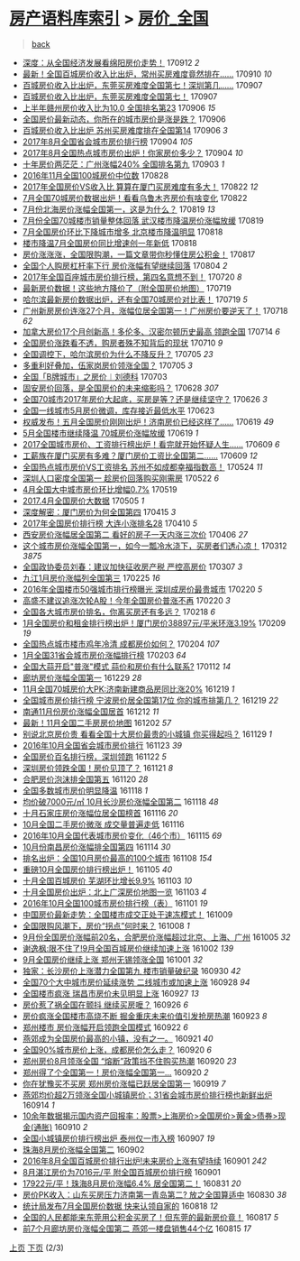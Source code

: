 [房产语料库索引](../../README.md)  > [房价_全国](房价_全国.md)
====
> [back](../README.md)

- [深度：从全国经济发展看绵阳房价走势！](http://jkwz.applinzi.com/ittc/7012486555183350801.html#%E6%B7%B1%E5%BA%A6%EF%BC%9A%E4%BB%8E%E5%85%A8%E5%9B%BD%E7%BB%8F%E6%B5%8E%E5%8F%91%E5%B1%95%E7%9C%8B%E7%BB%B5%E9%98%B3%E6%88%BF%E4%BB%B7%E8%B5%B0%E5%8A%BF%EF%BC%81) 170912 *2* 
- [最新！全国百城房价收入比出炉，常州买房难度竟然排在……](http://jkwz.applinzi.com/ittc/7011748619991122960.html#%E6%9C%80%E6%96%B0%EF%BC%81%E5%85%A8%E5%9B%BD%E7%99%BE%E5%9F%8E%E6%88%BF%E4%BB%B7%E6%94%B6%E5%85%A5%E6%AF%94%E5%87%BA%E7%82%89%EF%BC%8C%E5%B8%B8%E5%B7%9E%E4%B9%B0%E6%88%BF%E9%9A%BE%E5%BA%A6%E7%AB%9F%E7%84%B6%E6%8E%92%E5%9C%A8%E2%80%A6%E2%80%A6) 170910 *10* 
- [百城房价收入比出炉，东莞买房难度全国第七！深圳第几……](http://jkwz.applinzi.com/ittc/7010523030890218512.html#%E7%99%BE%E5%9F%8E%E6%88%BF%E4%BB%B7%E6%94%B6%E5%85%A5%E6%AF%94%E5%87%BA%E7%82%89%EF%BC%8C%E4%B8%9C%E8%8E%9E%E4%B9%B0%E6%88%BF%E9%9A%BE%E5%BA%A6%E5%85%A8%E5%9B%BD%E7%AC%AC%E4%B8%83%EF%BC%81%E6%B7%B1%E5%9C%B3%E7%AC%AC%E5%87%A0%E2%80%A6%E2%80%A6) 170907  
- [百城房价收入比出炉，东莞买房难度全国第七！](http://jkwz.applinzi.com/ittc/7010465816892670992.html#%E7%99%BE%E5%9F%8E%E6%88%BF%E4%BB%B7%E6%94%B6%E5%85%A5%E6%AF%94%E5%87%BA%E7%82%89%EF%BC%8C%E4%B8%9C%E8%8E%9E%E4%B9%B0%E6%88%BF%E9%9A%BE%E5%BA%A6%E5%85%A8%E5%9B%BD%E7%AC%AC%E4%B8%83%EF%BC%81) 170907  
- [上半年赣州房价收入比为10.0 全国排名第23](http://jkwz.applinzi.com/ittc/7010244260014851089.html#%E4%B8%8A%E5%8D%8A%E5%B9%B4%E8%B5%A3%E5%B7%9E%E6%88%BF%E4%BB%B7%E6%94%B6%E5%85%A5%E6%AF%94%E4%B8%BA10.0+%E5%85%A8%E5%9B%BD%E6%8E%92%E5%90%8D%E7%AC%AC23) 170906 *15* 
- [全国房价最新动态，你所在的城市房价是涨是跌？](http://jkwz.applinzi.com/ittc/7010209441599980560.html#%E5%85%A8%E5%9B%BD%E6%88%BF%E4%BB%B7%E6%9C%80%E6%96%B0%E5%8A%A8%E6%80%81%EF%BC%8C%E4%BD%A0%E6%89%80%E5%9C%A8%E7%9A%84%E5%9F%8E%E5%B8%82%E6%88%BF%E4%BB%B7%E6%98%AF%E6%B6%A8%E6%98%AF%E8%B7%8C%EF%BC%9F) 170906  
- [百城房价收入比出炉 苏州买房难度排在全国第14](http://jkwz.applinzi.com/ittc/7010126381667845137.html#%E7%99%BE%E5%9F%8E%E6%88%BF%E4%BB%B7%E6%94%B6%E5%85%A5%E6%AF%94%E5%87%BA%E7%82%89+%E8%8B%8F%E5%B7%9E%E4%B9%B0%E6%88%BF%E9%9A%BE%E5%BA%A6%E6%8E%92%E5%9C%A8%E5%85%A8%E5%9B%BD%E7%AC%AC14) 170906 *3* 
- [2017年8月全国省会城市房价排行榜](http://jkwz.applinzi.com/ittc/7009501604607427600.html#2017%E5%B9%B48%E6%9C%88%E5%85%A8%E5%9B%BD%E7%9C%81%E4%BC%9A%E5%9F%8E%E5%B8%82%E6%88%BF%E4%BB%B7%E6%8E%92%E8%A1%8C%E6%A6%9C) 170904 *105* 
- [2017年8月全国热点城市房价出炉！你家房价多少？](http://jkwz.applinzi.com/ittc/7009483663811822608.html#2017%E5%B9%B48%E6%9C%88%E5%85%A8%E5%9B%BD%E7%83%AD%E7%82%B9%E5%9F%8E%E5%B8%82%E6%88%BF%E4%BB%B7%E5%87%BA%E7%82%89%EF%BC%81%E4%BD%A0%E5%AE%B6%E6%88%BF%E4%BB%B7%E5%A4%9A%E5%B0%91%EF%BC%9F) 170904 *10* 
- [十年房价两茫茫：广州涨幅240% 全国排名第九](http://jkwz.applinzi.com/ittc/7009149847595385873.html#%E5%8D%81%E5%B9%B4%E6%88%BF%E4%BB%B7%E4%B8%A4%E8%8C%AB%E8%8C%AB%EF%BC%9A%E5%B9%BF%E5%B7%9E%E6%B6%A8%E5%B9%85240%25+%E5%85%A8%E5%9B%BD%E6%8E%92%E5%90%8D%E7%AC%AC%E4%B9%9D) 170903 *1* 
- [2016年11月全国100城房价中位数](http://jkwz.applinzi.com/ittc/7006817164659786768.html#2016%E5%B9%B411%E6%9C%88%E5%85%A8%E5%9B%BD100%E5%9F%8E%E6%88%BF%E4%BB%B7%E4%B8%AD%E4%BD%8D%E6%95%B0) 170828  
- [2017年全国房价VS收入比 算算在厦门买房难度有多大！](http://jkwz.applinzi.com/ittc/7004634562880341008.html#2017%E5%B9%B4%E5%85%A8%E5%9B%BD%E6%88%BF%E4%BB%B7VS%E6%94%B6%E5%85%A5%E6%AF%94+%E7%AE%97%E7%AE%97%E5%9C%A8%E5%8E%A6%E9%97%A8%E4%B9%B0%E6%88%BF%E9%9A%BE%E5%BA%A6%E6%9C%89%E5%A4%9A%E5%A4%A7%EF%BC%81) 170822 *12* 
- [7月全国70城房价数据出炉！看看乌鲁木齐房价有啥变化](http://jkwz.applinzi.com/ittc/7004455943604273936.html#7%E6%9C%88%E5%85%A8%E5%9B%BD70%E5%9F%8E%E6%88%BF%E4%BB%B7%E6%95%B0%E6%8D%AE%E5%87%BA%E7%82%89%EF%BC%81%E7%9C%8B%E7%9C%8B%E4%B9%8C%E9%B2%81%E6%9C%A8%E9%BD%90%E6%88%BF%E4%BB%B7%E6%9C%89%E5%95%A5%E5%8F%98%E5%8C%96) 170822  
- [7月份北海房价涨幅全国第一，这是为什么？](http://jkwz.applinzi.com/ittc/7003461214775280657.html#7%E6%9C%88%E4%BB%BD%E5%8C%97%E6%B5%B7%E6%88%BF%E4%BB%B7%E6%B6%A8%E5%B9%85%E5%85%A8%E5%9B%BD%E7%AC%AC%E4%B8%80%EF%BC%8C%E8%BF%99%E6%98%AF%E4%B8%BA%E4%BB%80%E4%B9%88%EF%BC%9F) 170819 *13* 
- [7月份全国70城楼市销量整体回落 武汉楼市降温房价涨幅放缓](http://jkwz.applinzi.com/ittc/7003458466386281489.html#7%E6%9C%88%E4%BB%BD%E5%85%A8%E5%9B%BD70%E5%9F%8E%E6%A5%BC%E5%B8%82%E9%94%80%E9%87%8F%E6%95%B4%E4%BD%93%E5%9B%9E%E8%90%BD+%E6%AD%A6%E6%B1%89%E6%A5%BC%E5%B8%82%E9%99%8D%E6%B8%A9%E6%88%BF%E4%BB%B7%E6%B6%A8%E5%B9%85%E6%94%BE%E7%BC%93) 170819  
- [7月全国房价环比下降城市增多 北京楼市降温明显](http://jkwz.applinzi.com/ittc/7003175269425480720.html#7%E6%9C%88%E5%85%A8%E5%9B%BD%E6%88%BF%E4%BB%B7%E7%8E%AF%E6%AF%94%E4%B8%8B%E9%99%8D%E5%9F%8E%E5%B8%82%E5%A2%9E%E5%A4%9A+%E5%8C%97%E4%BA%AC%E6%A5%BC%E5%B8%82%E9%99%8D%E6%B8%A9%E6%98%8E%E6%98%BE) 170818  
- [楼市降温7月全国房价同比增速创一年新低](http://jkwz.applinzi.com/ittc/7003131267405841424.html#%E6%A5%BC%E5%B8%82%E9%99%8D%E6%B8%A97%E6%9C%88%E5%85%A8%E5%9B%BD%E6%88%BF%E4%BB%B7%E5%90%8C%E6%AF%94%E5%A2%9E%E9%80%9F%E5%88%9B%E4%B8%80%E5%B9%B4%E6%96%B0%E4%BD%8E) 170818  
- [房价涨涨涨，全国限购潮，一篇文章带你秒懂住房公积金！](http://jkwz.applinzi.com/ittc/7002860208769205265.html#%E6%88%BF%E4%BB%B7%E6%B6%A8%E6%B6%A8%E6%B6%A8%EF%BC%8C%E5%85%A8%E5%9B%BD%E9%99%90%E8%B4%AD%E6%BD%AE%EF%BC%8C%E4%B8%80%E7%AF%87%E6%96%87%E7%AB%A0%E5%B8%A6%E4%BD%A0%E7%A7%92%E6%87%82%E4%BD%8F%E6%88%BF%E5%85%AC%E7%A7%AF%E9%87%91%EF%BC%81) 170817  
- [全国个人购房杠杆率下行 房价涨幅有望继续回落](http://jkwz.applinzi.com/ittc/6997966216789230609.html#%E5%85%A8%E5%9B%BD%E4%B8%AA%E4%BA%BA%E8%B4%AD%E6%88%BF%E6%9D%A0%E6%9D%86%E7%8E%87%E4%B8%8B%E8%A1%8C+%E6%88%BF%E4%BB%B7%E6%B6%A8%E5%B9%85%E6%9C%89%E6%9C%9B%E7%BB%A7%E7%BB%AD%E5%9B%9E%E8%90%BD) 170804 *2* 
- [2017年全国百座城市房价排行榜，第四名意想不到！](http://jkwz.applinzi.com/ittc/6992331570919506960.html#2017%E5%B9%B4%E5%85%A8%E5%9B%BD%E7%99%BE%E5%BA%A7%E5%9F%8E%E5%B8%82%E6%88%BF%E4%BB%B7%E6%8E%92%E8%A1%8C%E6%A6%9C%EF%BC%8C%E7%AC%AC%E5%9B%9B%E5%90%8D%E6%84%8F%E6%83%B3%E4%B8%8D%E5%88%B0%EF%BC%81) 170720 *8* 
- [最新房价数据！这些地方降价了（附全国房价地图）](http://jkwz.applinzi.com/ittc/6992014918805881873.html#%E6%9C%80%E6%96%B0%E6%88%BF%E4%BB%B7%E6%95%B0%E6%8D%AE%EF%BC%81%E8%BF%99%E4%BA%9B%E5%9C%B0%E6%96%B9%E9%99%8D%E4%BB%B7%E4%BA%86%EF%BC%88%E9%99%84%E5%85%A8%E5%9B%BD%E6%88%BF%E4%BB%B7%E5%9C%B0%E5%9B%BE%EF%BC%89) 170719  
- [哈尔滨最新房价数据出炉，还有全国70城房价对比表！](http://jkwz.applinzi.com/ittc/6991932732371108880.html#%E5%93%88%E5%B0%94%E6%BB%A8%E6%9C%80%E6%96%B0%E6%88%BF%E4%BB%B7%E6%95%B0%E6%8D%AE%E5%87%BA%E7%82%89%EF%BC%8C%E8%BF%98%E6%9C%89%E5%85%A8%E5%9B%BD70%E5%9F%8E%E6%88%BF%E4%BB%B7%E5%AF%B9%E6%AF%94%E8%A1%A8%EF%BC%81) 170719 *5* 
- [广州新房房价连涨27个月，涨幅位居全国第一！广州房价要逆天了！](http://jkwz.applinzi.com/ittc/6991644009314124816.html#%E5%B9%BF%E5%B7%9E%E6%96%B0%E6%88%BF%E6%88%BF%E4%BB%B7%E8%BF%9E%E6%B6%A827%E4%B8%AA%E6%9C%88%EF%BC%8C%E6%B6%A8%E5%B9%85%E4%BD%8D%E5%B1%85%E5%85%A8%E5%9B%BD%E7%AC%AC%E4%B8%80%EF%BC%81%E5%B9%BF%E5%B7%9E%E6%88%BF%E4%BB%B7%E8%A6%81%E9%80%86%E5%A4%A9%E4%BA%86%EF%BC%81) 170718 *62* 
- [加拿大房价17个月创新高！多伦多、汉密尔顿历史最高 领跑全国](http://jkwz.applinzi.com/ittc/6990001173271413777.html#%E5%8A%A0%E6%8B%BF%E5%A4%A7%E6%88%BF%E4%BB%B717%E4%B8%AA%E6%9C%88%E5%88%9B%E6%96%B0%E9%AB%98%EF%BC%81%E5%A4%9A%E4%BC%A6%E5%A4%9A%E3%80%81%E6%B1%89%E5%AF%86%E5%B0%94%E9%A1%BF%E5%8E%86%E5%8F%B2%E6%9C%80%E9%AB%98+%E9%A2%86%E8%B7%91%E5%85%A8%E5%9B%BD) 170714 *6* 
- [全国房价涨跌看不透，购房者殊不知背后的现状](http://jkwz.applinzi.com/ittc/6988694973669966852.html#%E5%85%A8%E5%9B%BD%E6%88%BF%E4%BB%B7%E6%B6%A8%E8%B7%8C%E7%9C%8B%E4%B8%8D%E9%80%8F%EF%BC%8C%E8%B4%AD%E6%88%BF%E8%80%85%E6%AE%8A%E4%B8%8D%E7%9F%A5%E8%83%8C%E5%90%8E%E7%9A%84%E7%8E%B0%E7%8A%B6) 170710 *9* 
- [全国调控下，哈尔滨房价为什么不降反升？](http://jkwz.applinzi.com/ittc/6986902347769709573.html#%E5%85%A8%E5%9B%BD%E8%B0%83%E6%8E%A7%E4%B8%8B%EF%BC%8C%E5%93%88%E5%B0%94%E6%BB%A8%E6%88%BF%E4%BB%B7%E4%B8%BA%E4%BB%80%E4%B9%88%E4%B8%8D%E9%99%8D%E5%8F%8D%E5%8D%87%EF%BC%9F) 170705 *23* 
- [多重利好叠加，伍家岗房价领涨全国？](http://jkwz.applinzi.com/ittc/6986756983943070725.html#%E5%A4%9A%E9%87%8D%E5%88%A9%E5%A5%BD%E5%8F%A0%E5%8A%A0%EF%BC%8C%E4%BC%8D%E5%AE%B6%E5%B2%97%E6%88%BF%E4%BB%B7%E9%A2%86%E6%B6%A8%E5%85%A8%E5%9B%BD%EF%BC%9F) 170705 *3* 
- [全国「B牌城市」之房价︱刘德科](http://jkwz.applinzi.com/ittc/6986044966953288709.html#%E5%85%A8%E5%9B%BD%E3%80%8CB%E7%89%8C%E5%9F%8E%E5%B8%82%E3%80%8D%E4%B9%8B%E6%88%BF%E4%BB%B7%EF%B8%B1%E5%88%98%E5%BE%B7%E7%A7%91) 170703  
- [固安房价回落，是全国房价的未来缩影吗？](http://jkwz.applinzi.com/ittc/6984160816533079044.html#%E5%9B%BA%E5%AE%89%E6%88%BF%E4%BB%B7%E5%9B%9E%E8%90%BD%EF%BC%8C%E6%98%AF%E5%85%A8%E5%9B%BD%E6%88%BF%E4%BB%B7%E7%9A%84%E6%9C%AA%E6%9D%A5%E7%BC%A9%E5%BD%B1%E5%90%97%EF%BC%9F) 170628 *307* 
- [全国70城市2017年房价大起底，买房是等？还是继续坚守？](http://jkwz.applinzi.com/ittc/6983444176099083268.html#%E5%85%A8%E5%9B%BD70%E5%9F%8E%E5%B8%822017%E5%B9%B4%E6%88%BF%E4%BB%B7%E5%A4%A7%E8%B5%B7%E5%BA%95%EF%BC%8C%E4%B9%B0%E6%88%BF%E6%98%AF%E7%AD%89%EF%BC%9F%E8%BF%98%E6%98%AF%E7%BB%A7%E7%BB%AD%E5%9D%9A%E5%AE%88%EF%BC%9F) 170626 *3* 
- [全国一线城市5月房价微调，库存接近最低水平](http://jkwz.applinzi.com/ittc/6982351701259322372.html#%E5%85%A8%E5%9B%BD%E4%B8%80%E7%BA%BF%E5%9F%8E%E5%B8%825%E6%9C%88%E6%88%BF%E4%BB%B7%E5%BE%AE%E8%B0%83%EF%BC%8C%E5%BA%93%E5%AD%98%E6%8E%A5%E8%BF%91%E6%9C%80%E4%BD%8E%E6%B0%B4%E5%B9%B3) 170623  
- [权威发布！五月全国房价刚刚出炉！济南房价已经这样了……](http://jkwz.applinzi.com/ittc/6980961951222858757.html#%E6%9D%83%E5%A8%81%E5%8F%91%E5%B8%83%EF%BC%81%E4%BA%94%E6%9C%88%E5%85%A8%E5%9B%BD%E6%88%BF%E4%BB%B7%E5%88%9A%E5%88%9A%E5%87%BA%E7%82%89%EF%BC%81%E6%B5%8E%E5%8D%97%E6%88%BF%E4%BB%B7%E5%B7%B2%E7%BB%8F%E8%BF%99%E6%A0%B7%E4%BA%86%E2%80%A6%E2%80%A6) 170619 *49* 
- [5月全国楼市继续降温 70城房价涨幅放缓](http://jkwz.applinzi.com/ittc/6980893385752577028.html#5%E6%9C%88%E5%85%A8%E5%9B%BD%E6%A5%BC%E5%B8%82%E7%BB%A7%E7%BB%AD%E9%99%8D%E6%B8%A9+70%E5%9F%8E%E6%88%BF%E4%BB%B7%E6%B6%A8%E5%B9%85%E6%94%BE%E7%BC%93) 170619 *1* 
- [2017全国城市房价、工资排行榜出炉！看完就开始怀疑人生……](http://jkwz.applinzi.com/ittc/6977186833438868485.html#2017%E5%85%A8%E5%9B%BD%E5%9F%8E%E5%B8%82%E6%88%BF%E4%BB%B7%E3%80%81%E5%B7%A5%E8%B5%84%E6%8E%92%E8%A1%8C%E6%A6%9C%E5%87%BA%E7%82%89%EF%BC%81%E7%9C%8B%E5%AE%8C%E5%B0%B1%E5%BC%80%E5%A7%8B%E6%80%80%E7%96%91%E4%BA%BA%E7%94%9F%E2%80%A6%E2%80%A6) 170609 *6* 
- [工薪族在厦门买房有多难？厦门房价工资比全国第二……](http://jkwz.applinzi.com/ittc/6977112452142466053.html#%E5%B7%A5%E8%96%AA%E6%97%8F%E5%9C%A8%E5%8E%A6%E9%97%A8%E4%B9%B0%E6%88%BF%E6%9C%89%E5%A4%9A%E9%9A%BE%EF%BC%9F%E5%8E%A6%E9%97%A8%E6%88%BF%E4%BB%B7%E5%B7%A5%E8%B5%84%E6%AF%94%E5%85%A8%E5%9B%BD%E7%AC%AC%E4%BA%8C%E2%80%A6%E2%80%A6) 170609 *12* 
- [全国热点城市房价VS工资排名 苏州不如成都幸福指数高！](http://jkwz.applinzi.com/ittc/6971239546996917253.html#%E5%85%A8%E5%9B%BD%E7%83%AD%E7%82%B9%E5%9F%8E%E5%B8%82%E6%88%BF%E4%BB%B7VS%E5%B7%A5%E8%B5%84%E6%8E%92%E5%90%8D+%E8%8B%8F%E5%B7%9E%E4%B8%8D%E5%A6%82%E6%88%90%E9%83%BD%E5%B9%B8%E7%A6%8F%E6%8C%87%E6%95%B0%E9%AB%98%EF%BC%81) 170524 *11* 
- [深圳人口密度全国第一 趁房价回落购买刚需房](http://jkwz.applinzi.com/ittc/6970545368654676996.html#%E6%B7%B1%E5%9C%B3%E4%BA%BA%E5%8F%A3%E5%AF%86%E5%BA%A6%E5%85%A8%E5%9B%BD%E7%AC%AC%E4%B8%80+%E8%B6%81%E6%88%BF%E4%BB%B7%E5%9B%9E%E8%90%BD%E8%B4%AD%E4%B9%B0%E5%88%9A%E9%9C%80%E6%88%BF) 170522 *6* 
- [4月全国大中城市房价环比增幅0.7%](http://jkwz.applinzi.com/ittc/6969168327531299844.html#4%E6%9C%88%E5%85%A8%E5%9B%BD%E5%A4%A7%E4%B8%AD%E5%9F%8E%E5%B8%82%E6%88%BF%E4%BB%B7%E7%8E%AF%E6%AF%94%E5%A2%9E%E5%B9%850.7%25) 170519  
- [2017.4月全国房价大数据](http://jkwz.applinzi.com/ittc/6964114105144181764.html#2017.4%E6%9C%88%E5%85%A8%E5%9B%BD%E6%88%BF%E4%BB%B7%E5%A4%A7%E6%95%B0%E6%8D%AE) 170505 *1* 
- [深度解密：厦门房价为何全国第四](http://jkwz.applinzi.com/ittc/6956390297931088901.html#%E6%B7%B1%E5%BA%A6%E8%A7%A3%E5%AF%86%EF%BC%9A%E5%8E%A6%E9%97%A8%E6%88%BF%E4%BB%B7%E4%B8%BA%E4%BD%95%E5%85%A8%E5%9B%BD%E7%AC%AC%E5%9B%9B) 170415 *3* 
- [2017年全国房价排行榜 大连小涨排名28](http://jkwz.applinzi.com/ittc/6955015020508349444.html#2017%E5%B9%B4%E5%85%A8%E5%9B%BD%E6%88%BF%E4%BB%B7%E6%8E%92%E8%A1%8C%E6%A6%9C+%E5%A4%A7%E8%BF%9E%E5%B0%8F%E6%B6%A8%E6%8E%92%E5%90%8D28) 170410 *5* 
- [西安房价涨幅居全国第二 看好的房子一天内涨三次价](http://jkwz.applinzi.com/ittc/6953329501189702661.html#%E8%A5%BF%E5%AE%89%E6%88%BF%E4%BB%B7%E6%B6%A8%E5%B9%85%E5%B1%85%E5%85%A8%E5%9B%BD%E7%AC%AC%E4%BA%8C+%E7%9C%8B%E5%A5%BD%E7%9A%84%E6%88%BF%E5%AD%90%E4%B8%80%E5%A4%A9%E5%86%85%E6%B6%A8%E4%B8%89%E6%AC%A1%E4%BB%B7) 170406 *27* 
- [这个城市房价涨幅全国第一，如今一瓢冷水浇下，买房者们透心凉！](http://jkwz.applinzi.com/ittc/6944254745580667909.html#%E8%BF%99%E4%B8%AA%E5%9F%8E%E5%B8%82%E6%88%BF%E4%BB%B7%E6%B6%A8%E5%B9%85%E5%85%A8%E5%9B%BD%E7%AC%AC%E4%B8%80%EF%BC%8C%E5%A6%82%E4%BB%8A%E4%B8%80%E7%93%A2%E5%86%B7%E6%B0%B4%E6%B5%87%E4%B8%8B%EF%BC%8C%E4%B9%B0%E6%88%BF%E8%80%85%E4%BB%AC%E9%80%8F%E5%BF%83%E5%87%89%EF%BC%81) 170312 *3875* 
- [全国政协委员刘春：建议加快征收房产税 严控高房价](http://jkwz.applinzi.com/ittc/6942205556419986436.html#%E5%85%A8%E5%9B%BD%E6%94%BF%E5%8D%8F%E5%A7%94%E5%91%98%E5%88%98%E6%98%A5%EF%BC%9A%E5%BB%BA%E8%AE%AE%E5%8A%A0%E5%BF%AB%E5%BE%81%E6%94%B6%E6%88%BF%E4%BA%A7%E7%A8%8E+%E4%B8%A5%E6%8E%A7%E9%AB%98%E6%88%BF%E4%BB%B7) 170307 *3* 
- [九江1月房价涨幅列全国第三](http://jkwz.applinzi.com/ittc/6938504643020850181.html#%E4%B9%9D%E6%B1%9F1%E6%9C%88%E6%88%BF%E4%BB%B7%E6%B6%A8%E5%B9%85%E5%88%97%E5%85%A8%E5%9B%BD%E7%AC%AC%E4%B8%89) 170225 *16* 
- [2016年全国楼市50强城市排行榜曝光 深圳成房价最贵城市](http://jkwz.applinzi.com/ittc/6936833667812033541.html#2016%E5%B9%B4%E5%85%A8%E5%9B%BD%E6%A5%BC%E5%B8%8250%E5%BC%BA%E5%9F%8E%E5%B8%82%E6%8E%92%E8%A1%8C%E6%A6%9C%E6%9B%9D%E5%85%89+%E6%B7%B1%E5%9C%B3%E6%88%90%E6%88%BF%E4%BB%B7%E6%9C%80%E8%B4%B5%E5%9F%8E%E5%B8%82) 170220 *5* 
- [高盛不建议追涨次轮A股！今年全国房价普涨不再](http://jkwz.applinzi.com/ittc/6935675204381705221.html#%E9%AB%98%E7%9B%9B%E4%B8%8D%E5%BB%BA%E8%AE%AE%E8%BF%BD%E6%B6%A8%E6%AC%A1%E8%BD%AEA%E8%82%A1%EF%BC%81%E4%BB%8A%E5%B9%B4%E5%85%A8%E5%9B%BD%E6%88%BF%E4%BB%B7%E6%99%AE%E6%B6%A8%E4%B8%8D%E5%86%8D) 170220 *3* 
- [全国各大城市房价排名，你离买房还有多远？](http://jkwz.applinzi.com/ittc/6935651268642210821.html#%E5%85%A8%E5%9B%BD%E5%90%84%E5%A4%A7%E5%9F%8E%E5%B8%82%E6%88%BF%E4%BB%B7%E6%8E%92%E5%90%8D%EF%BC%8C%E4%BD%A0%E7%A6%BB%E4%B9%B0%E6%88%BF%E8%BF%98%E6%9C%89%E5%A4%9A%E8%BF%9C%EF%BC%9F) 170218 *6* 
- [1月全国房价和租金排行榜出炉！厦门房价38897元/平米环涨3.19%](http://jkwz.applinzi.com/ittc/6932691087016854533.html#1%E6%9C%88%E5%85%A8%E5%9B%BD%E6%88%BF%E4%BB%B7%E5%92%8C%E7%A7%9F%E9%87%91%E6%8E%92%E8%A1%8C%E6%A6%9C%E5%87%BA%E7%82%89%EF%BC%81%E5%8E%A6%E9%97%A8%E6%88%BF%E4%BB%B738897%E5%85%83%2F%E5%B9%B3%E7%B1%B3%E7%8E%AF%E6%B6%A83.19%25) 170209 *19* 
- [全国热点城市楼市鸡年冷清 成都房价如何？](http://jkwz.applinzi.com/ittc/6930874809243403268.html#%E5%85%A8%E5%9B%BD%E7%83%AD%E7%82%B9%E5%9F%8E%E5%B8%82%E6%A5%BC%E5%B8%82%E9%B8%A1%E5%B9%B4%E5%86%B7%E6%B8%85+%E6%88%90%E9%83%BD%E6%88%BF%E4%BB%B7%E5%A6%82%E4%BD%95%EF%BC%9F) 170204 *107* 
- [1月全国31省会城市房价涨幅排行榜](http://jkwz.applinzi.com/ittc/6930470973232120837.html#1%E6%9C%88%E5%85%A8%E5%9B%BD31%E7%9C%81%E4%BC%9A%E5%9F%8E%E5%B8%82%E6%88%BF%E4%BB%B7%E6%B6%A8%E5%B9%85%E6%8E%92%E8%A1%8C%E6%A6%9C) 170203 *64* 
- [全国大蒜开启&quot;普涨&quot;模式 蒜价和房价有什么联系?](http://jkwz.applinzi.com/ittc/6922291840991888389.html#%E5%85%A8%E5%9B%BD%E5%A4%A7%E8%92%9C%E5%BC%80%E5%90%AF%26quot%3B%E6%99%AE%E6%B6%A8%26quot%3B%E6%A8%A1%E5%BC%8F+%E8%92%9C%E4%BB%B7%E5%92%8C%E6%88%BF%E4%BB%B7%E6%9C%89%E4%BB%80%E4%B9%88%E8%81%94%E7%B3%BB%3F) 170112 *14* 
- [廊坊房价涨幅全国第一](http://jkwz.applinzi.com/ittc/6916988877578699780.html#%E5%BB%8A%E5%9D%8A%E6%88%BF%E4%BB%B7%E6%B6%A8%E5%B9%85%E5%85%A8%E5%9B%BD%E7%AC%AC%E4%B8%80) 161229 *28* 
- [11月全国70城房价大PK:济南新建商品房同比涨20%](http://jkwz.applinzi.com/ittc/6913399865299436548.html#11%E6%9C%88%E5%85%A8%E5%9B%BD70%E5%9F%8E%E6%88%BF%E4%BB%B7%E5%A4%A7PK%3A%E6%B5%8E%E5%8D%97%E6%96%B0%E5%BB%BA%E5%95%86%E5%93%81%E6%88%BF%E5%90%8C%E6%AF%94%E6%B6%A820%25) 161219 *1* 
- [全国城市房价排行榜 宁波房价居全国第17位 你的城市排第几？](http://jkwz.applinzi.com/ittc/6913387315077841924.html#%E5%85%A8%E5%9B%BD%E5%9F%8E%E5%B8%82%E6%88%BF%E4%BB%B7%E6%8E%92%E8%A1%8C%E6%A6%9C+%E5%AE%81%E6%B3%A2%E6%88%BF%E4%BB%B7%E5%B1%85%E5%85%A8%E5%9B%BD%E7%AC%AC17%E4%BD%8D+%E4%BD%A0%E7%9A%84%E5%9F%8E%E5%B8%82%E6%8E%92%E7%AC%AC%E5%87%A0%EF%BC%9F) 161219 *22* 
- [南通11月份房价涨幅全国居首](http://jkwz.applinzi.com/ittc/6910679741723313156.html#%E5%8D%97%E9%80%9A11%E6%9C%88%E4%BB%BD%E6%88%BF%E4%BB%B7%E6%B6%A8%E5%B9%85%E5%85%A8%E5%9B%BD%E5%B1%85%E9%A6%96) 161212 *11* 
- [最新！11月全国二手房房价地图](http://jkwz.applinzi.com/ittc/6907103925013840900.html#%E6%9C%80%E6%96%B0%EF%BC%8111%E6%9C%88%E5%85%A8%E5%9B%BD%E4%BA%8C%E6%89%8B%E6%88%BF%E6%88%BF%E4%BB%B7%E5%9C%B0%E5%9B%BE) 161202 *57* 
- [别说北京房价贵 看看全国十大房价最贵的小城镇 你买得起吗？](http://jkwz.applinzi.com/ittc/6905866591303894021.html#%E5%88%AB%E8%AF%B4%E5%8C%97%E4%BA%AC%E6%88%BF%E4%BB%B7%E8%B4%B5+%E7%9C%8B%E7%9C%8B%E5%85%A8%E5%9B%BD%E5%8D%81%E5%A4%A7%E6%88%BF%E4%BB%B7%E6%9C%80%E8%B4%B5%E7%9A%84%E5%B0%8F%E5%9F%8E%E9%95%87+%E4%BD%A0%E4%B9%B0%E5%BE%97%E8%B5%B7%E5%90%97%EF%BC%9F) 161129 *1* 
- [2016年10月全国省会城市房价排行](http://jkwz.applinzi.com/ittc/6903753872035546117.html#2016%E5%B9%B410%E6%9C%88%E5%85%A8%E5%9B%BD%E7%9C%81%E4%BC%9A%E5%9F%8E%E5%B8%82%E6%88%BF%E4%BB%B7%E6%8E%92%E8%A1%8C) 161123 *39* 
- [全国房价百名排行榜，深圳领跑](http://jkwz.applinzi.com/ittc/6902578973078193156.html#%E5%85%A8%E5%9B%BD%E6%88%BF%E4%BB%B7%E7%99%BE%E5%90%8D%E6%8E%92%E8%A1%8C%E6%A6%9C%EF%BC%8C%E6%B7%B1%E5%9C%B3%E9%A2%86%E8%B7%91) 161122 *5* 
- [深圳房价领跌全国！房价见顶了？](http://jkwz.applinzi.com/ittc/6903023930742146053.html#%E6%B7%B1%E5%9C%B3%E6%88%BF%E4%BB%B7%E9%A2%86%E8%B7%8C%E5%85%A8%E5%9B%BD%EF%BC%81%E6%88%BF%E4%BB%B7%E8%A7%81%E9%A1%B6%E4%BA%86%EF%BC%9F) 161121 *8* 
- [合肥房价泡沫排全国第五](http://jkwz.applinzi.com/ittc/6902515732603995140.html#%E5%90%88%E8%82%A5%E6%88%BF%E4%BB%B7%E6%B3%A1%E6%B2%AB%E6%8E%92%E5%85%A8%E5%9B%BD%E7%AC%AC%E4%BA%94) 161120 *28* 
- [全国多数城市房价明显降温](http://jkwz.applinzi.com/ittc/6901929808287499268.html#%E5%85%A8%E5%9B%BD%E5%A4%9A%E6%95%B0%E5%9F%8E%E5%B8%82%E6%88%BF%E4%BB%B7%E6%98%8E%E6%98%BE%E9%99%8D%E6%B8%A9) 161118 *1* 
- [均价破7000元/㎡ 10月长沙房价涨幅全国第二](http://jkwz.applinzi.com/ittc/6901768739157967877.html#%E5%9D%87%E4%BB%B7%E7%A0%B47000%E5%85%83%2F%E3%8E%A1+10%E6%9C%88%E9%95%BF%E6%B2%99%E6%88%BF%E4%BB%B7%E6%B6%A8%E5%B9%85%E5%85%A8%E5%9B%BD%E7%AC%AC%E4%BA%8C) 161118 *48* 
- [十月石家庄房价涨幅位居全国榜首](http://jkwz.applinzi.com/ittc/6901035190821848068.html#%E5%8D%81%E6%9C%88%E7%9F%B3%E5%AE%B6%E5%BA%84%E6%88%BF%E4%BB%B7%E6%B6%A8%E5%B9%85%E4%BD%8D%E5%B1%85%E5%85%A8%E5%9B%BD%E6%A6%9C%E9%A6%96) 161116 *20* 
- [10月全国二手房价微涨 成交量普遍走低](http://jkwz.applinzi.com/ittc/6901031397178737668.html#10%E6%9C%88%E5%85%A8%E5%9B%BD%E4%BA%8C%E6%89%8B%E6%88%BF%E4%BB%B7%E5%BE%AE%E6%B6%A8+%E6%88%90%E4%BA%A4%E9%87%8F%E6%99%AE%E9%81%8D%E8%B5%B0%E4%BD%8E) 161116  
- [2016年10月全国代表城市房价变化（46个市）](http://jkwz.applinzi.com/ittc/6900703120513844228.html#2016%E5%B9%B410%E6%9C%88%E5%85%A8%E5%9B%BD%E4%BB%A3%E8%A1%A8%E5%9F%8E%E5%B8%82%E6%88%BF%E4%BB%B7%E5%8F%98%E5%8C%96%EF%BC%8846%E4%B8%AA%E5%B8%82%EF%BC%89) 161115 *69* 
- [10月份南昌房价涨幅排全国第四](http://jkwz.applinzi.com/ittc/6900253719974642692.html#10%E6%9C%88%E4%BB%BD%E5%8D%97%E6%98%8C%E6%88%BF%E4%BB%B7%E6%B6%A8%E5%B9%85%E6%8E%92%E5%85%A8%E5%9B%BD%E7%AC%AC%E5%9B%9B) 161114 *30* 
- [排名出炉：全国10月房价最高的100个城市](http://jkwz.applinzi.com/ittc/6897748253432349701.html#%E6%8E%92%E5%90%8D%E5%87%BA%E7%82%89%EF%BC%9A%E5%85%A8%E5%9B%BD10%E6%9C%88%E6%88%BF%E4%BB%B7%E6%9C%80%E9%AB%98%E7%9A%84100%E4%B8%AA%E5%9F%8E%E5%B8%82) 161108 *154* 
- [重磅10月全国房价排行榜出炉！](http://jkwz.applinzi.com/ittc/6896967250476532740.html#%E9%87%8D%E7%A3%8510%E6%9C%88%E5%85%A8%E5%9B%BD%E6%88%BF%E4%BB%B7%E6%8E%92%E8%A1%8C%E6%A6%9C%E5%87%BA%E7%82%89%EF%BC%81) 161105 *40* 
- [十月全国百城房价 芜湖环比增长9.9%](http://jkwz.applinzi.com/ittc/6896292314133038085.html#%E5%8D%81%E6%9C%88%E5%85%A8%E5%9B%BD%E7%99%BE%E5%9F%8E%E6%88%BF%E4%BB%B7+%E8%8A%9C%E6%B9%96%E7%8E%AF%E6%AF%94%E5%A2%9E%E9%95%BF9.9%25) 161103 *10* 
- [十月全国房价出炉：北上广深房价地图一览](http://jkwz.applinzi.com/ittc/6896270946528134149.html#%E5%8D%81%E6%9C%88%E5%85%A8%E5%9B%BD%E6%88%BF%E4%BB%B7%E5%87%BA%E7%82%89%EF%BC%9A%E5%8C%97%E4%B8%8A%E5%B9%BF%E6%B7%B1%E6%88%BF%E4%BB%B7%E5%9C%B0%E5%9B%BE%E4%B8%80%E8%A7%88) 161103 *4* 
- [2016年10月全国100城市房价排行榜（表）](http://jkwz.applinzi.com/ittc/6895552471878861828.html#2016%E5%B9%B410%E6%9C%88%E5%85%A8%E5%9B%BD100%E5%9F%8E%E5%B8%82%E6%88%BF%E4%BB%B7%E6%8E%92%E8%A1%8C%E6%A6%9C%EF%BC%88%E8%A1%A8%EF%BC%89) 161101 *19* 
- [中国房价最新走势：全国楼市成交正处于速冻模式！](http://jkwz.applinzi.com/ittc/6886776656194176005.html#%E4%B8%AD%E5%9B%BD%E6%88%BF%E4%BB%B7%E6%9C%80%E6%96%B0%E8%B5%B0%E5%8A%BF%EF%BC%9A%E5%85%A8%E5%9B%BD%E6%A5%BC%E5%B8%82%E6%88%90%E4%BA%A4%E6%AD%A3%E5%A4%84%E4%BA%8E%E9%80%9F%E5%86%BB%E6%A8%A1%E5%BC%8F%EF%BC%81) 161009  
- [全国限购风潮下，房价“拐点”何时来？](http://jkwz.applinzi.com/ittc/6886568314112836613.html#%E5%85%A8%E5%9B%BD%E9%99%90%E8%B4%AD%E9%A3%8E%E6%BD%AE%E4%B8%8B%EF%BC%8C%E6%88%BF%E4%BB%B7%E2%80%9C%E6%8B%90%E7%82%B9%E2%80%9D%E4%BD%95%E6%97%B6%E6%9D%A5%EF%BC%9F) 161008 *1* 
- [9月份全国房价涨幅前20名，合肥房价涨幅超过北京、上海、广州](http://jkwz.applinzi.com/ittc/6885640696978998276.html#9%E6%9C%88%E4%BB%BD%E5%85%A8%E5%9B%BD%E6%88%BF%E4%BB%B7%E6%B6%A8%E5%B9%85%E5%89%8D20%E5%90%8D%EF%BC%8C%E5%90%88%E8%82%A5%E6%88%BF%E4%BB%B7%E6%B6%A8%E5%B9%85%E8%B6%85%E8%BF%87%E5%8C%97%E4%BA%AC%E3%80%81%E4%B8%8A%E6%B5%B7%E3%80%81%E5%B9%BF%E5%B7%9E) 161005 *32* 
- [谢逸枫:限不住了!9月全国百城房价继续加速上涨](http://jkwz.applinzi.com/ittc/6884536019977765892.html#%E8%B0%A2%E9%80%B8%E6%9E%AB%3A%E9%99%90%E4%B8%8D%E4%BD%8F%E4%BA%86%219%E6%9C%88%E5%85%A8%E5%9B%BD%E7%99%BE%E5%9F%8E%E6%88%BF%E4%BB%B7%E7%BB%A7%E7%BB%AD%E5%8A%A0%E9%80%9F%E4%B8%8A%E6%B6%A8) 161002 *139* 
- [9月全国房价继续上涨 郑州无锡领涨全国](http://jkwz.applinzi.com/ittc/6883916478688003077.html#9%E6%9C%88%E5%85%A8%E5%9B%BD%E6%88%BF%E4%BB%B7%E7%BB%A7%E7%BB%AD%E4%B8%8A%E6%B6%A8+%E9%83%91%E5%B7%9E%E6%97%A0%E9%94%A1%E9%A2%86%E6%B6%A8%E5%85%A8%E5%9B%BD) 161001 *32* 
- [独家：长沙房价上涨潜力全国第九 楼市销量破纪录](http://jkwz.applinzi.com/ittc/6883616793565856773.html#%E7%8B%AC%E5%AE%B6%EF%BC%9A%E9%95%BF%E6%B2%99%E6%88%BF%E4%BB%B7%E4%B8%8A%E6%B6%A8%E6%BD%9C%E5%8A%9B%E5%85%A8%E5%9B%BD%E7%AC%AC%E4%B9%9D+%E6%A5%BC%E5%B8%82%E9%94%80%E9%87%8F%E7%A0%B4%E7%BA%AA%E5%BD%95) 160930 *42* 
- [全国70个大中城市房价延续涨势 二线城市或加速上涨](http://jkwz.applinzi.com/ittc/6882998540363629573.html#%E5%85%A8%E5%9B%BD70%E4%B8%AA%E5%A4%A7%E4%B8%AD%E5%9F%8E%E5%B8%82%E6%88%BF%E4%BB%B7%E5%BB%B6%E7%BB%AD%E6%B6%A8%E5%8A%BF+%E4%BA%8C%E7%BA%BF%E5%9F%8E%E5%B8%82%E6%88%96%E5%8A%A0%E9%80%9F%E4%B8%8A%E6%B6%A8) 160928 *94* 
- [全国楼市疯涨 瑞昌市房价未见明显上涨](http://jkwz.applinzi.com/ittc/6882489111033676804.html#%E5%85%A8%E5%9B%BD%E6%A5%BC%E5%B8%82%E7%96%AF%E6%B6%A8+%E7%91%9E%E6%98%8C%E5%B8%82%E6%88%BF%E4%BB%B7%E6%9C%AA%E8%A7%81%E6%98%8E%E6%98%BE%E4%B8%8A%E6%B6%A8) 160927 *13* 
- [房价惹了祸全国在颤抖 继续买房嚒？](http://jkwz.applinzi.com/ittc/6882218724605559813.html#%E6%88%BF%E4%BB%B7%E6%83%B9%E4%BA%86%E7%A5%B8%E5%85%A8%E5%9B%BD%E5%9C%A8%E9%A2%A4%E6%8A%96+%E7%BB%A7%E7%BB%AD%E4%B9%B0%E6%88%BF%E5%9A%92%EF%BC%9F) 160926 *6* 
- [房价疯涨全国楼市高烧不断 掘金重庆未来价值引发抢房热潮](http://jkwz.applinzi.com/ittc/6880909803387356165.html#%E6%88%BF%E4%BB%B7%E7%96%AF%E6%B6%A8%E5%85%A8%E5%9B%BD%E6%A5%BC%E5%B8%82%E9%AB%98%E7%83%A7%E4%B8%8D%E6%96%AD+%E6%8E%98%E9%87%91%E9%87%8D%E5%BA%86%E6%9C%AA%E6%9D%A5%E4%BB%B7%E5%80%BC%E5%BC%95%E5%8F%91%E6%8A%A2%E6%88%BF%E7%83%AD%E6%BD%AE) 160923 *8* 
- [郑州楼市 房价涨幅开启领跑全国模式](http://jkwz.applinzi.com/ittc/6880606613303460868.html#%E9%83%91%E5%B7%9E%E6%A5%BC%E5%B8%82+%E6%88%BF%E4%BB%B7%E6%B6%A8%E5%B9%85%E5%BC%80%E5%90%AF%E9%A2%86%E8%B7%91%E5%85%A8%E5%9B%BD%E6%A8%A1%E5%BC%8F) 160922 *6* 
- [燕郊成为全国房价最高的小镇，没有之一。](http://jkwz.applinzi.com/ittc/6880306174833984516.html#%E7%87%95%E9%83%8A%E6%88%90%E4%B8%BA%E5%85%A8%E5%9B%BD%E6%88%BF%E4%BB%B7%E6%9C%80%E9%AB%98%E7%9A%84%E5%B0%8F%E9%95%87%EF%BC%8C%E6%B2%A1%E6%9C%89%E4%B9%8B%E4%B8%80%E3%80%82) 160921 *40* 
- [全国90%城市房价上涨，成都房价怎么走？](http://jkwz.applinzi.com/ittc/6880013760353272836.html#%E5%85%A8%E5%9B%BD90%25%E5%9F%8E%E5%B8%82%E6%88%BF%E4%BB%B7%E4%B8%8A%E6%B6%A8%EF%BC%8C%E6%88%90%E9%83%BD%E6%88%BF%E4%BB%B7%E6%80%8E%E4%B9%88%E8%B5%B0%EF%BC%9F) 160920 *6* 
- [郑州房价8月领涨全国 “熔断”政策挡不住购买热潮](http://jkwz.applinzi.com/ittc/6879847598202029061.html#%E9%83%91%E5%B7%9E%E6%88%BF%E4%BB%B78%E6%9C%88%E9%A2%86%E6%B6%A8%E5%85%A8%E5%9B%BD+%E2%80%9C%E7%86%94%E6%96%AD%E2%80%9D%E6%94%BF%E7%AD%96%E6%8C%A1%E4%B8%8D%E4%BD%8F%E8%B4%AD%E4%B9%B0%E7%83%AD%E6%BD%AE) 160920 *23* 
- [郑州得了个全国第一！房价涨幅全国第一...](http://jkwz.applinzi.com/ittc/6879862579932955652.html#%E9%83%91%E5%B7%9E%E5%BE%97%E4%BA%86%E4%B8%AA%E5%85%A8%E5%9B%BD%E7%AC%AC%E4%B8%80%EF%BC%81%E6%88%BF%E4%BB%B7%E6%B6%A8%E5%B9%85%E5%85%A8%E5%9B%BD%E7%AC%AC%E4%B8%80...) 160920 *2* 
- [你在犹豫买不买房 郑州房价涨幅已跃居全国第一](http://jkwz.applinzi.com/ittc/6879666319640757252.html#%E4%BD%A0%E5%9C%A8%E7%8A%B9%E8%B1%AB%E4%B9%B0%E4%B8%8D%E4%B9%B0%E6%88%BF+%E9%83%91%E5%B7%9E%E6%88%BF%E4%BB%B7%E6%B6%A8%E5%B9%85%E5%B7%B2%E8%B7%83%E5%B1%85%E5%85%A8%E5%9B%BD%E7%AC%AC%E4%B8%80) 160919 *7* 
- [燕郊均价超2万领涨全国小城镇房价；31省会城市房价排行榜也新鲜出炉](http://jkwz.applinzi.com/ittc/6877679571402490885.html#%E7%87%95%E9%83%8A%E5%9D%87%E4%BB%B7%E8%B6%852%E4%B8%87%E9%A2%86%E6%B6%A8%E5%85%A8%E5%9B%BD%E5%B0%8F%E5%9F%8E%E9%95%87%E6%88%BF%E4%BB%B7%EF%BC%9B31%E7%9C%81%E4%BC%9A%E5%9F%8E%E5%B8%82%E6%88%BF%E4%BB%B7%E6%8E%92%E8%A1%8C%E6%A6%9C%E4%B9%9F%E6%96%B0%E9%B2%9C%E5%87%BA%E7%82%89) 160914 *1* 
- [10余年数据揭示国内资产回报率：股票&gt;上海房价&gt;全国房价&gt;黄金&gt;债券&gt;现金(通胀)](http://jkwz.applinzi.com/ittc/6876361089280902149.html#10%E4%BD%99%E5%B9%B4%E6%95%B0%E6%8D%AE%E6%8F%AD%E7%A4%BA%E5%9B%BD%E5%86%85%E8%B5%84%E4%BA%A7%E5%9B%9E%E6%8A%A5%E7%8E%87%EF%BC%9A%E8%82%A1%E7%A5%A8%26gt%3B%E4%B8%8A%E6%B5%B7%E6%88%BF%E4%BB%B7%26gt%3B%E5%85%A8%E5%9B%BD%E6%88%BF%E4%BB%B7%26gt%3B%E9%BB%84%E9%87%91%26gt%3B%E5%80%BA%E5%88%B8%26gt%3B%E7%8E%B0%E9%87%91%28%E9%80%9A%E8%83%80%29) 160910 *2* 
- [全国小城镇房价排行榜出炉 泰州仅一市入榜](http://jkwz.applinzi.com/ittc/6875015846421857285.html#%E5%85%A8%E5%9B%BD%E5%B0%8F%E5%9F%8E%E9%95%87%E6%88%BF%E4%BB%B7%E6%8E%92%E8%A1%8C%E6%A6%9C%E5%87%BA%E7%82%89+%E6%B3%B0%E5%B7%9E%E4%BB%85%E4%B8%80%E5%B8%82%E5%85%A5%E6%A6%9C) 160907 *19* 
- [珠海8月房价涨幅全国第二](http://jkwz.applinzi.com/ittc/6873208731680113669.html#%E7%8F%A0%E6%B5%B78%E6%9C%88%E6%88%BF%E4%BB%B7%E6%B6%A8%E5%B9%85%E5%85%A8%E5%9B%BD%E7%AC%AC%E4%BA%8C) 160902  
- [2016年8月全国百城房价排行出炉!未来房价上涨有望持续](http://jkwz.applinzi.com/ittc/6872880208851502084.html#2016%E5%B9%B48%E6%9C%88%E5%85%A8%E5%9B%BD%E7%99%BE%E5%9F%8E%E6%88%BF%E4%BB%B7%E6%8E%92%E8%A1%8C%E5%87%BA%E7%82%89%21%E6%9C%AA%E6%9D%A5%E6%88%BF%E4%BB%B7%E4%B8%8A%E6%B6%A8%E6%9C%89%E6%9C%9B%E6%8C%81%E7%BB%AD) 160901 *242* 
- [8月湛江房价为7016元/平 附全国百城房价排行榜](http://jkwz.applinzi.com/ittc/6872856811543200772.html#8%E6%9C%88%E6%B9%9B%E6%B1%9F%E6%88%BF%E4%BB%B7%E4%B8%BA7016%E5%85%83%2F%E5%B9%B3+%E9%99%84%E5%85%A8%E5%9B%BD%E7%99%BE%E5%9F%8E%E6%88%BF%E4%BB%B7%E6%8E%92%E8%A1%8C%E6%A6%9C) 160901  
- [17922元/平！珠海8月房价涨幅6.4% 居全国第二！](http://jkwz.applinzi.com/ittc/6872661289683387396.html#17922%E5%85%83%2F%E5%B9%B3%EF%BC%81%E7%8F%A0%E6%B5%B78%E6%9C%88%E6%88%BF%E4%BB%B7%E6%B6%A8%E5%B9%856.4%25+%E5%B1%85%E5%85%A8%E5%9B%BD%E7%AC%AC%E4%BA%8C%EF%BC%81) 160831 *20* 
- [房价PK收入：山东买房压力济南第一青岛第二? 放之全国算适中](http://jkwz.applinzi.com/ittc/6872038872153850884.html#%E6%88%BF%E4%BB%B7PK%E6%94%B6%E5%85%A5%EF%BC%9A%E5%B1%B1%E4%B8%9C%E4%B9%B0%E6%88%BF%E5%8E%8B%E5%8A%9B%E6%B5%8E%E5%8D%97%E7%AC%AC%E4%B8%80%E9%9D%92%E5%B2%9B%E7%AC%AC%E4%BA%8C%3F+%E6%94%BE%E4%B9%8B%E5%85%A8%E5%9B%BD%E7%AE%97%E9%80%82%E4%B8%AD) 160830 *38* 
- [统计局发布7月全国房价数据   快来认领自家的](http://jkwz.applinzi.com/ittc/6867634743532848133.html#%E7%BB%9F%E8%AE%A1%E5%B1%80%E5%8F%91%E5%B8%837%E6%9C%88%E5%85%A8%E5%9B%BD%E6%88%BF%E4%BB%B7%E6%95%B0%E6%8D%AE+++%E5%BF%AB%E6%9D%A5%E8%AE%A4%E9%A2%86%E8%87%AA%E5%AE%B6%E7%9A%84) 160818 *12* 
- [全国的人民都能来东莞用公积金买房了！但东莞的最新房价竟！](http://jkwz.applinzi.com/ittc/6867353133637960708.html#%E5%85%A8%E5%9B%BD%E7%9A%84%E4%BA%BA%E6%B0%91%E9%83%BD%E8%83%BD%E6%9D%A5%E4%B8%9C%E8%8E%9E%E7%94%A8%E5%85%AC%E7%A7%AF%E9%87%91%E4%B9%B0%E6%88%BF%E4%BA%86%EF%BC%81%E4%BD%86%E4%B8%9C%E8%8E%9E%E7%9A%84%E6%9C%80%E6%96%B0%E6%88%BF%E4%BB%B7%E7%AB%9F%EF%BC%81) 160817 *5* 
- [前7个月廊坊房价涨幅全国第二 燕郊一楼盘销售44个亿](http://jkwz.applinzi.com/ittc/6866514966408070148.html#%E5%89%8D7%E4%B8%AA%E6%9C%88%E5%BB%8A%E5%9D%8A%E6%88%BF%E4%BB%B7%E6%B6%A8%E5%B9%85%E5%85%A8%E5%9B%BD%E7%AC%AC%E4%BA%8C+%E7%87%95%E9%83%8A%E4%B8%80%E6%A5%BC%E7%9B%98%E9%94%80%E5%94%AE44%E4%B8%AA%E4%BA%BF) 160815 *17* 


 [上页](房价_全国.md) [下页](房价_全国1.md)          (2/3)